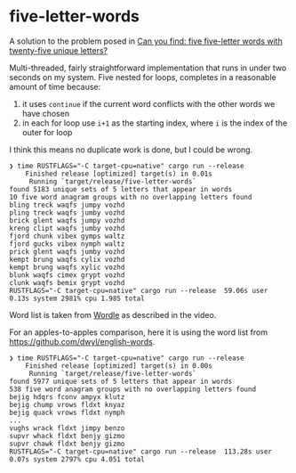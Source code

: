 # five-letter-words

A solution to the problem posed in
[Can you find: five five-letter words with twenty-five unique letters?](https://www.youtube.com/watch?v=_-AfhLQfb6w)

Multi-threaded, fairly straightforward implementation that runs in under two seconds on my system.
Five nested for loops, completes in a reasonable amount of time because:

1. it uses `continue` if the current word conflicts with the other words we have chosen
2. in each for loop use `i+1` as the starting index, where `i` is the index of the outer for loop

I think this means no duplicate work is done, but I could be wrong.

```
❯ time RUSTFLAGS="-C target-cpu=native" cargo run --release
    Finished release [optimized] target(s) in 0.01s
     Running `target/release/five-letter-words`
found 5183 unique sets of 5 letters that appear in words
10 five word anagram groups with no overlapping letters found
bling treck waqfs jumpy vozhd
pling treck waqfs jumby vozhd
brick glent waqfs jumpy vozhd
kreng clipt waqfs jumby vozhd
fjord chunk vibex gymps waltz
fjord gucks vibex nymph waltz
prick glent waqfs jumby vozhd
kempt brung waqfs cylix vozhd
kempt brung waqfs xylic vozhd
blunk waqfs cimex grypt vozhd
clunk waqfs bemix grypt vozhd
RUSTFLAGS="-C target-cpu=native" cargo run --release  59.06s user 0.13s system 2981% cpu 1.985 total
```

Word list is taken from [Wordle](https://www.nytimes.com/games/wordle/index.html) as described in the video.

For an apples-to-apples comparison, here it is using the word list from https://github.com/dwyl/english-words.

```
❯ time RUSTFLAGS="-C target-cpu=native" cargo run --release
    Finished release [optimized] target(s) in 0.00s
     Running `target/release/five-letter-words`
found 5977 unique sets of 5 letters that appear in words
538 five word anagram groups with no overlapping letters found
bejig hdqrs fconv ampyx klutz
bejig chump vrows fldxt knyaz
bejig quack vrows fldxt nymph
...
vughs wrack fldxt jimpy benzo
supvr whack fldxt benjy gizmo
supvr chawk fldxt benjy gizmo
RUSTFLAGS="-C target-cpu=native" cargo run --release  113.28s user 0.07s system 2797% cpu 4.051 total
```